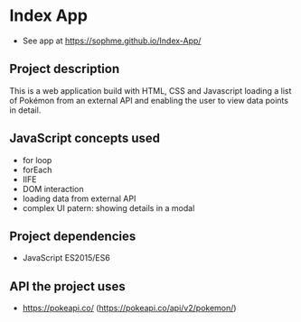 # Index App
- See app at https://sophme.github.io/Index-App/

## Project description
This is a web application build with HTML, CSS and Javascript loading a list of Pokémon from an external API and enabling the user to view data points in detail.

## JavaScript concepts used
- for loop
- forEach
- IIFE
- DOM interaction
- loading data from external API
- complex UI patern: showing details in a modal

## Project dependencies
- JavaScript ES2015/ES6

## API the project uses
- https://pokeapi.co/ (https://pokeapi.co/api/v2/pokemon/)
